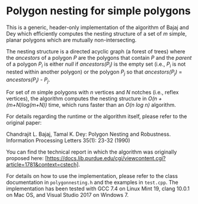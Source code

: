# Polygon nesting for simple polygons

This is a generic, header-only implementation of the algorithm of Bajaj and Dey which efficiently computes the nesting structure of a set of *m* simple, planar polygons which are mutually non-intersecting.

The nesting structure is a directed acyclic graph (a forest of trees) where the *ancestors* of a polygon *P* are the polygons that contain *P* and the *parent* of a polygon *P<sub>i</sub>* is either *null* if *ancestors(P<sub>i</sub>)* is the empty set (i.e., *P<sub>i</sub>* is not nested within another polygon) or the polygon *P<sub>j</sub>* so that *ancestors(P<sub>j</sub>)* = *ancestors(P<sub>i</sub>) - P<sub>j</sub>*. 

For set of *m* simple polygons with *n* vertices and *N* notches (i.e., reflex vertices), the algorithm computes the nesting structure in *O(n + (m+N)log(m+N))* time, which runs faster than an *O(n log n)* algorithm.

For details regarding the runtime or the algorithm itself, please refer to the original paper:

Chandrajit L. Bajaj, Tamal K. Dey: Polygon Nesting and Robustness. Information Processing Letters 35(1): 23-32 (1990)

You can find the technical report in which the algorithm was originally proposed here: [https://docs.lib.purdue.edu/cgi/viewcontent.cgi?article=1781&context=cstech].


For details on how to use the implementation, please refer to the class documentation in `polygonnesting.h` and the examples in `test.cpp`. The implementation has been tested with GCC 7.4 on Linux Mint 19, clang 10.0.1 on Mac OS, and Visual Studio 2017 on Windows 7.
